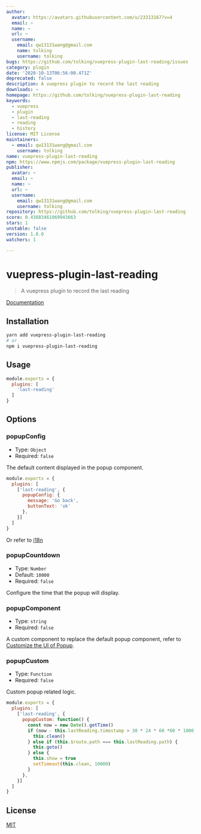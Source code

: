 ```yaml
---
author:
  avatar: https://avatars.githubusercontent.com/u/23313167?v=4
  email: ~
  name: ~
  url: ~
  username:
    email: qw13131wang@gmail.com
    name: tolking
    username: tolking
bugs: https://github.com/tolking/vuepress-plugin-last-reading/issues
category: plugin
date: '2020-10-13T06:56:00.471Z'
deprecated: false
description: A vuepress plugin to record the last reading
downloads: ~
homepage: https://github.com/tolking/vuepress-plugin-last-reading
keywords:
  - vuepress
  - plugin
  - last-reading
  - reading
  - history
license: MIT License
maintainers:
  - email: qw13131wang@gmail.com
    username: tolking
name: vuepress-plugin-last-reading
npm: https://www.npmjs.com/package/vuepress-plugin-last-reading
publisher:
  avatar: ~
  email: ~
  name: ~
  url: ~
  username:
    email: qw13131wang@gmail.com
    username: tolking
repository: https://github.com/tolking/vuepress-plugin-last-reading
score: 0.43883461069943663
stars: 1
unstable: false
version: 1.0.0
watchers: 1

---
```


# vuepress-plugin-last-reading

> A vuepress plugin to record the last reading

[Documentation](https://tolking.github.io/vuepress-plugin-last-reading/)

## Installation

``` sh
yarn add vuepress-plugin-last-reading
# or
npm i vuepress-plugin-last-reading
```

## Usage

``` js
module.exports = {
  plugins: [
    'last-reading'
  ]
}
```

## Options

### popupConfig
- Type: `Object`
- Required: `false`

The default content displayed in the popup component.

``` js
module.exports = {
  plugins: [
    ['last-reading', {
      popupConfig: {
        message: 'Go back',
        buttonText: 'ok'
      },
    }]
  ]
}
```

Or refer to [i18n](./src/i18n.js)

### popupCountdown
- Type: `Number`
- Default: `10000`
- Required: `false`

Configure the time that the popup will display.

### popupComponent
- Type: `string`
- Required: `false`

A custom component to replace the default popup component, refer to [Customize the UI of Popup](https://tolking.github.io/vuepress-plugin-last-reading/#customize-the-ui-of-popup).

### popupCustom
- Type: `Function`
- Required: `false`

Custom popup related logic.

``` js
module.exports = {
  plugins: [
    ['last-reading', {
      popupCustom: function() {
        const now = new Date().getTime()
        if (now - this.lastReading.timestamp > 30 * 24 * 60 *60 * 1000) {
          this.clean()
        } else if (this.$route.path === this.lastReading.path) {
          this.goto()
        } else {
          this.show = true
          setTimeout(this.clean, 10000)
        }
      },
    }]
  ]
}
```

## License

[MIT](http://opensource.org/licenses/MIT)
